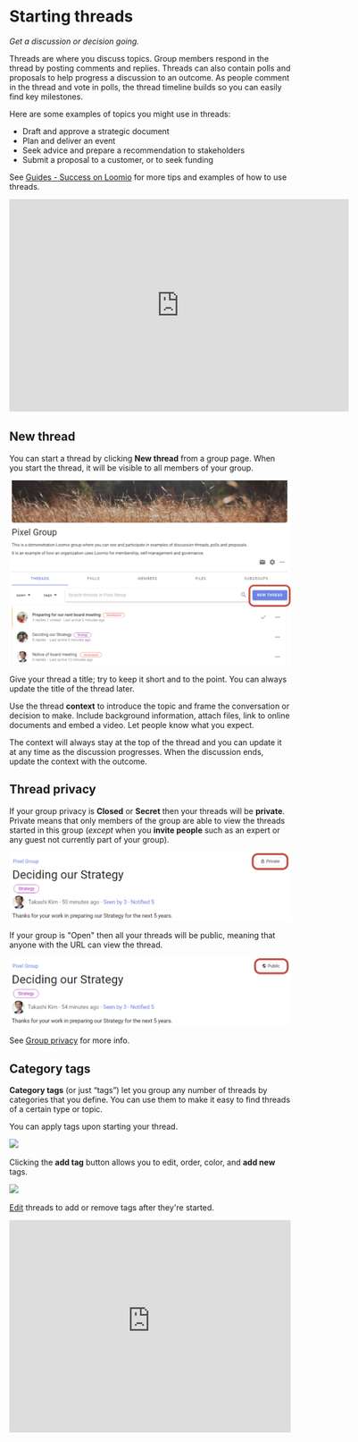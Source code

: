 # Starting threads
_Get a discussion or decision going._

Threads are where you discuss topics.  Group members respond in the thread by posting comments and replies. Threads can also contain polls and proposals to help progress a discussion to an outcome.  As people comment in the thread and vote in polls, the thread timeline builds so you can easily find key milestones.

Here are some examples of topics you might use in threads:
- Draft and approve a strategic document
- Plan and deliver an event
- Seek advice and prepare a recommendation to stakeholders
- Submit a proposal to a customer, or to seek funding

See [Guides - Success on Loomio](https://help.loomio.com/en/guides/engage-group.html) for more tips and examples of how to use threads.

<div class="iframe-container"><iframe width="608" height="380" src="https://www.youtube.com/embed/1qxGl8MBA88" title="YouTube video player" frameborder="0" allow="accelerometer; autoplay; clipboard-write; encrypted-media; gyroscope; picture-in-picture" allowfullscreen></iframe></div>

## New thread

You can start a thread by clicking **New thread** from a group page. When you start the thread, it will be visible to all members of your group.

![start new thread button](thread_start_new.png)

Give your thread a title; try to keep it short and to the point. You can always update the title of the thread later.

Use the thread **context** to introduce the topic and frame the conversation or decision to make. Include background information, attach files, link to online documents and embed a video. Let people know what you expect. 

The context will always stay at the top of the thread and you can update it at any time as the discussion progresses.  When the discussion ends, update the context with the outcome.

## Thread privacy
If your group privacy is **Closed** or **Secret** then your threads will be **private**. Private means that only members of the group are able to view the threads started in this group (*except* when you **invite people** such as an expert or any guest not currently part of your group).

![](thread_private.png)

If your group is "Open" then all your threads will be public, meaning that anyone with the URL can view the thread.

![](thread_public.png)

See [Group privacy](https://help.loomio.com/en/user_manual/groups/settings/index.html#privacy) for more info.

## Category tags

**Category tags** (or just “tags”) let you group any number of threads by categories that you define. You can use them to make it easy to find threads of a certain type or topic.

You can apply tags upon starting your thread.

![](category_tag_discussions.png)

Clicking the **add tag** button allows you to edit, order, color, and **add new** tags.

![](organize_with_category_tags.png)

[Edit](https://help.loomio.com/en/guides/getting_started/having_discussions/#keep-the-title-and-context-relevant) threads to add or remove tags after they're started.

<iframe width="100%" height="380px" src="https://www.youtube-nocookie.com/embed/ntauplSLsQE?rel=0" frameborder="0" allowfullscreen></iframe>
